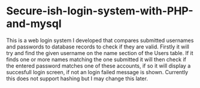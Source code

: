 # Secure-ish-login-system-with-PHP-and-mysql
This is a web login system I developed that compares submitted usernames and passwords to database records to check if they are valid. Firstly it will try and find the given username on the name section of the Users table. If it finds one or more names matching the one submitted it will then check if the entered password matches one of these accounts, if so it will display a succesfull login screen, if not an login failed message is shown. Currently this does not support hashing but I may change this later.

